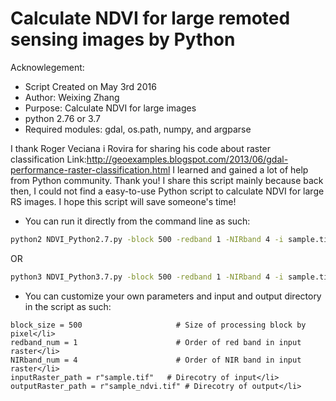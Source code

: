 # Calculate NDVI for large remoted sensing images by Python

Acknowlegement:
* Script Created on May 3rd 2016</li>
* Author: Weixing Zhang</li>
* Purpose: Calculate NDVI for large images</li>
* python 2.76 or 3.7</li>
* Required modules: gdal, os.path, numpy, and argparse</li>


I thank Roger Veciana i Rovira for sharing his code about raster classification
Link:http://geoexamples.blogspot.com/2013/06/gdal-performance-raster-classification.html
I learned and gained a lot of help from Python community. Thank you!
I share this script mainly because back then, I could not find a easy-to-use Python script to
calculate NDVI for large RS images. I hope this script will save someone's time! 

- You can run it directly from the command line as such:
```sh
python2 NDVI_Python2.7.py -block 500 -redband 1 -NIRband 4 -i sample.tif -o sample_ndvi.tif
```

OR 

```sh
python3 NDVI_Python3.7.py -block 500 -redband 1 -NIRband 4 -i sample.tif -o sample_ndvi.tif
```

- You can customize your own parameters and input and output directory in the script as such:

```
block_size = 500                     # Size of processing block by pixel</li>
redband_num = 1                      # Order of red band in input raster</li>
NIRband_num = 4                      # Order of NIR band in input raster</li>
inputRaster_path = r"sample.tif"   # Direcotry of input</li>
outputRaster_path = r"sample_ndvi.tif" # Direcotry of output</li>
```
